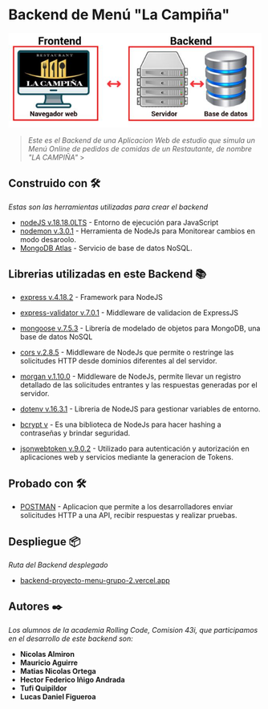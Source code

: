 # Backend de Menú "La Campiña"

![logoFrontBack](https://github.com/NicoAlmiron/backend-proyecto-menu-grupo-2/blob/main/Logo-Front-Back.JPG)

> _Este es el Backend de una Aplicacion Web de estudio que simula un Menú Online de pedidos de comidas de un Restautante, de nombre "LA CAMPIÑA"_ >

## Construido con 🛠️

_Estas son las herramientas utilizadas para crear el backend_

- [nodeJS v.18.18.0LTS](https://nodejs.org/es) - Entorno de ejecución para JavaScript
- [nodemon v.3.0.1](https://www.npmjs.com/package/nodemon) - Herramienta de NodeJs para Monitorear cambios en modo desaroolo.
- [MongoDB Atlas](https://www.mongodb.com/es) - Servicio de base de datos NoSQL.

## Librerias utilizadas en este Backend 📚

- [express v.4.18.2](https://www.npmjs.com/package/express) - Framework para NodeJS
- [express-validator v.7.0.1](https://www.npmjs.com/package/express-validator) - Middleware de validacion de ExpressJS

- [mongoose v.7.5.3](http://) - Librería de modelado de objetos para MongoDB, una base de datos NoSQL
- [cors v.2.8.5](http://) - Middleware de NodeJs que permite o restringe las solicitudes HTTP desde dominios diferentes al del servidor.

- [morgan v.1.10.0](http://) - Middleware de NodeJs, permite llevar un registro detallado de las solicitudes entrantes y las respuestas generadas por el servidor.
- [dotenv v.16.3.1](http://) - Libreria de NodeJS para gestionar variables de entorno.
- [bcrypt v]() - Es una biblioteca de NodeJs para hacer hashing a contraseñas y brindar seguridad.
- [jsonwebtoken v.9.0.2](http://) - Utilizado para autenticación y autorización en aplicaciones web y servicios mediante la generacion de Tokens.

## Probado con 🛠️

- [POSTMAN](https://www.postman.com/) - Aplicacion que permite a los desarrolladores enviar solicitudes HTTP a una API, recibir respuestas y realizar pruebas.

## Despliegue 📦

_Ruta del Backend desplegado_

- [backend-proyecto-menu-grupo-2.vercel.app](https://backend-proyecto-menu-grupo-2.vercel.app/)

## Autores ✒️

_Los alumnos de la academia Rolling Code, Comision 43i, que participamos en el desarrollo de este backend son:_

- **Nicolas Almiron**
- **Mauricio Aguirre**
- **Matias Nicolas Ortega**
- **Hector Federico Iñigo Andrada**
- **Tufi Quipildor**
- **Lucas Daniel Figueroa**
